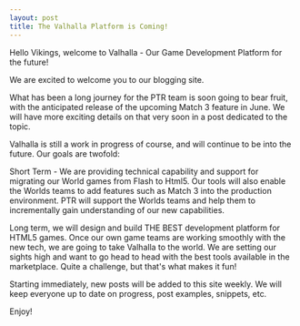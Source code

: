 ```yaml
---
layout: post
title: The Valhalla Platform is Coming!
---
```


Hello Vikings, welcome to Valhalla - Our Game Development Platform for the future!

We are excited to welcome you to our blogging site.

What has been a long journey for the PTR team is soon going to bear fruit, with the anticipated release of the upcoming Match 3 feature in June. We will have more exciting details on that very soon in a post dedicated to the topic.

Valhalla is still a work in progress of course, and will continue to be into the future. Our goals are twofold:

Short Term - We are providing technical capability and support for migrating our World games from Flash to Html5. Our tools will also enable the Worlds teams to add features such as Match 3 into the production environment. PTR will support the Worlds teams and help them to incrementally gain understanding of our new capabilities.

Long term, we will design and build THE BEST development platform for HTML5 games. Once our own game teams are working smoothly with the new tech, we are going to take Valhalla to the world. We are setting our sights high and want to go head to head with the best tools available in the marketplace. Quite a challenge, but that's what makes it fun! 
   
Starting immediately, new posts will be added to this site weekly. We will keep everyone up to date on progress, post examples, snippets, etc. 
   
Enjoy!
